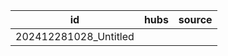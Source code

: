 
| id             | hubs  | source |
| -------------- | ----- | ------ |
| 202412281028_Untitled    |       |        |
